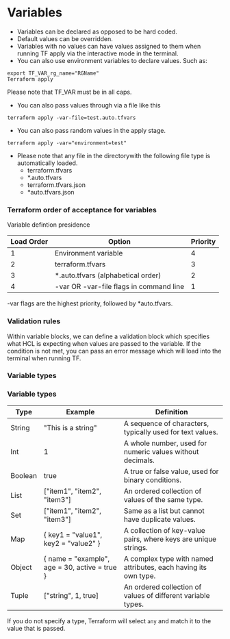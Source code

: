# Variables

* Variables can be declared as opposed to be hard coded. 
* Default values can be overridden. 
* Variables with no values can have values assigned to them when running TF apply via the interactive mode in the terminal.
* You can also use environment variables to declare values. Such as:

```
export TF_VAR_rg_name="RGName"
Terraform apply
```

Please note that TF_VAR must be in all caps.

* You can also pass values through via a file like this

```
terraform apply -var-file=test.auto.tfvars
```

* You can also pass random values in the apply stage.

```
terraform apply -var="environment=test"
```

* Please note that any file in the directorywith the following file type is automatically loaded.
    * terraform.tfvars
    * *.auto.tfvars
    * terraform.tfvars.json
    * *auto.tfvars.json

### Terraform order of acceptance for variables

Variable defintion presidence

|Load Order|Option| Priority |
|----|-------|-------|
|1|Environment variable| 4 |
|2|terraform.tfvars| 3 |
|3|*.auto.tfvars (alphabetical order)| 2 |
|4| -var OR -var-file flags in command line| 1 |

-var flags are the highest priority, followed by *auto.tfvars.

### Validation rules 

Within variable blocks, we can define a validation block which specifies what HCL is expecting when values are passed to the variable. If the condition is not met, you can pass an error message which will load into the terminal when running TF. 

### Variable types

### Variable types

| Type     | Example                                      | Definition                                                                 |
|----------|----------------------------------------------|---------------------------------------------------------------------------|
| String   | "This is a string"                          | A sequence of characters, typically used for text values.                 |
| Int      | 1                                            | A whole number, used for numeric values without decimals.                 |
| Boolean  | true                                         | A true or false value, used for binary conditions.                        |
| List     | ["item1", "item2", "item3"]                 | An ordered collection of values of the same type.                         |
| Set     | ["item1", "item2", "item3"]                 | Same as a list but cannot have duplicate values.                         |
| Map      | { key1 = "value1", key2 = "value2" }        | A collection of key-value pairs, where keys are unique strings.           |
| Object   | { name = "example", age = 30, active = true }| A complex type with named attributes, each having its own type.           |
| Tuple    | ["string", 1, true]                         | An ordered collection of values of different variable types.                       |


If you do not specify a type, Terraform will select `any` and match it to the value that is passed.



